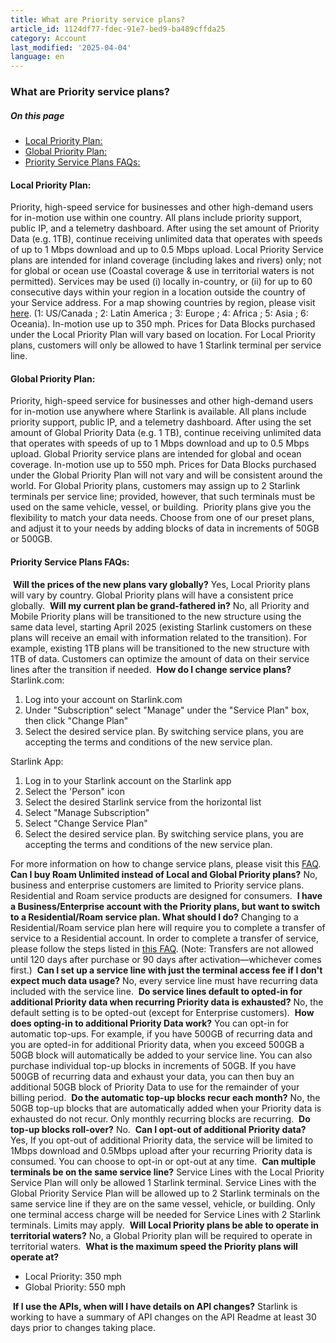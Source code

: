 ```yaml
---
title: What are Priority service plans?
article_id: 1124df77-fdec-91e7-bed9-ba489cffda25
category: Account
last_modified: '2025-04-04'
language: en
---
```


### What are Priority service plans?
##### On this page
  * [Local Priority Plan:](https://www.starlink.com/support/article/#local-priority-plan)
  * [Global Priority Plan:](https://www.starlink.com/support/article/#global-priority-plan)
  * [Priority Service Plans FAQs:](https://www.starlink.com/support/article/#priority-service-plans-faqs)


#### Local Priority Plan:
Priority, high-speed service for businesses and other high-demand users for in-motion use within one country. All plans include priority support, public IP, and a telemetry dashboard. After using the set amount of Priority Data (e.g. 1TB), continue receiving unlimited data that operates with speeds of up to 1 Mbps download and up to 0.5 Mbps upload.
Local Priority Service plans are intended for inland coverage (including lakes and rivers) only; not for global or ocean use (Coastal coverage & use in territorial waters is not permitted). Services may be used (i) locally in-country, or (ii) for up to 60 consecutive days within your region in a location outside the country of your Service address. For a map showing countries by region, please visit [here](https://www.starlink.com/support/article/<https:/www.starlink.com/public-files/Global_Arbitrage_Policy_Enforcement.png>). (1: US/Canada ; 2: Latin America ; 3: Europe ; 4: Africa ; 5: Asia ; 6: Oceania). In-motion use up to 350 mph. Prices for Data Blocks purchased under the Local Priority Plan will vary based on location. For Local Priority plans, customers will only be allowed to have 1 Starlink terminal per service line.
​
#### Global Priority Plan:
Priority, high-speed service for businesses and other high-demand users for in-motion use anywhere where Starlink is available. All plans include priority support, public IP, and a telemetry dashboard. After using the set amount of Global Priority Data (e.g. 1 TB), continue receiving unlimited data that operates with speeds of up to 1 Mbps download and up to 0.5 Mbps upload.
Global Priority service plans are intended for global and ocean coverage. In-motion use up to 550 mph. Prices for Data Blocks purchased under the Global Priority Plan will not vary and will be consistent around the world. For Global Priority plans, customers may assign up to 2 Starlink terminals per service line; provided, however, that such terminals must be used on the same vehicle, vessel, or building.
​
Priority plans give you the flexibility to match your data needs. Choose from one of our preset plans, and adjust it to your needs by adding blocks of data in increments of 50GB or 500GB. 
​
​
#### Priority Service Plans FAQs:
​
**Will the prices of the new plans vary globally?**
Yes, Local Priority plans will vary by country. Global Priority plans will have a consistent price globally.
​
**Will my current plan be grand-fathered in?**
No, all Priority and Mobile Priority plans will be transitioned to the new structure using the same data level, starting April 2025 (existing Starlink customers on these plans will receive an email with information related to the transition). For example, existing 1TB plans will be transitioned to the new structure with 1TB of data. Customers can optimize the amount of data on their service lines after the transition if needed.
​
**How do I change service plans?**
Starlink.com:
  1. Log into your account on Starlink.com
  2. Under "Subscription" select "Manage" under the "Service Plan" box, then click "Change Plan"
  3. Select the desired service plan. By switching service plans, you are accepting the terms and conditions of the new service plan.


Starlink App:
  1. Log in to your Starlink account on the Starlink app
  2. Select the 'Person" icon
  3. Select the desired Starlink service from the horizontal list
  4. Select "Manage Subscription"
  5. Select "Change Service Plan"
  6. Select the desired service plan. By switching service plans, you are accepting the terms and conditions of the new service plan.


For more information on how to change service plans, please visit this [FAQ](https://www.starlink.com/support/article/<https:/www.starlink.com/support/article/903869c7-4eff-bf52-76c8-2af222799734>).
​
**Can I buy Roam Unlimited instead of Local and Global Priority plans?**
No, business and enterprise customers are limited to Priority service plans. Residential and Roam service products are designed for consumers.
​
**I have a Business/Enterprise account with the Priority plans, but want to switch to a Residential/Roam service plan. What should I do?**
Changing to a Residential/Roam service plan here will require you to complete a transfer of service to a Residential account. In order to complete a transfer of service, please follow the steps listed in [this FAQ](https://www.starlink.com/support/article/<https:/www.starlink.com/nz/support/article/f3cad923-ed28-f957-365c-787f8fe2e4a2>). (Note: Transfers are not allowed until 120 days after purchase or 90 days after activation—whichever comes first.)
​
**Can I set up a service line with just the terminal access fee if I don't expect much data usage?**
No, every service line must have recurring data included with the service line.
​
**Do service lines default to opted-in for additional Priority data when recurring Priority data is exhausted?**
No, the default setting is to be opted-out (except for Enterprise customers).
​
**How does opting-in to additional Priority Data work?**
You can opt-in for automatic top-ups. For example, if you have 500GB of recurring data and you are opted-in for additional Priority data, when you exceed 500GB a 50GB block will automatically be added to your service line.
You can also purchase individual top-up blocks in increments of 50GB. If you have 500GB of recurring data and exhaust your data, you can then buy an additional 50GB block of Priority Data to use for the remainder of your billing period. 
​
**Do the automatic top-up blocks recur each month?**
No, the 50GB top-up blocks that are automatically added when your Priority data is exhausted do not recur. Only monthly recurring blocks are recurring. 
​
**Do top-up blocks roll-over?**
No.
​
**Can I opt-out of additional Priority data?**
Yes, If you opt-out of additional Priority data, the service will be limited to 1Mbps download and 0.5Mbps upload after your recurring Priority data is consumed. You can choose to opt-in or opt-out at any time. 
​
**Can multiple terminals be on the same service line?**
Service Lines with the Local Priority Service Plan will only be allowed 1 Starlink terminal. Service Lines with the Global Priority Service Plan will be allowed up to 2 Starlink terminals on the same service line if they are on the same vessel, vehicle, or building. Only one terminal access charge will be needed for Service Lines with 2 Starlink terminals. Limits may apply.
​
**Will Local Priority plans be able to operate in territorial waters?**
No, a Global Priority plan will be required to operate in territorial waters.
​
**What is the maximum speed the Priority plans will operate at?**
  * Local Priority: 350 mph
  * Global Priority: 550 mph


​
**If I use the APIs, when will I have details on API changes?**
Starlink is working to have a summary of API changes on the API Readme at least 30 days prior to changes taking place.